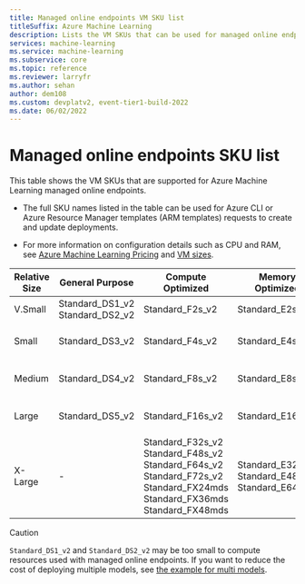 ```yaml
---
title: Managed online endpoints VM SKU list
titleSuffix: Azure Machine Learning
description: Lists the VM SKUs that can be used for managed online endpoints in Azure Machine Learning.
services: machine-learning
ms.service: machine-learning
ms.subservice: core
ms.topic: reference
ms.reviewer: larryfr
ms.author: sehan
author: dem108
ms.custom: devplatv2, event-tier1-build-2022
ms.date: 06/02/2022
---
```


# Managed online endpoints SKU list

This table shows the VM SKUs that are supported for Azure Machine Learning managed online endpoints.

* The full SKU names listed in the table can be used for Azure CLI or Azure Resource Manager templates (ARM templates) requests to create and update deployments.

* For more information on configuration details such as CPU and RAM, see [Azure Machine Learning Pricing](https://azure.microsoft.com/pricing/details/machine-learning/) and [VM sizes](../virtual-machines/sizes.md).

| Relative Size | General Purpose | Compute Optimized | Memory Optimized | GPU |
| --- | --- | --- | --- | --- |
| V.Small | Standard_DS1_v2 <br/> Standard_DS2_v2 | Standard_F2s_v2 | Standard_E2s_v3 | Standard_NC4as_T4_v3 |
| Small | Standard_DS3_v2 | Standard_F4s_v2 |  Standard_E4s_v3 | Standard_NC6s_v2 <br/> Standard_NC6s_v3 <br/> Standard_NC8as_T4_v3 |
| Medium | Standard_DS4_v2 | Standard_F8s_v2 | Standard_E8s_v3 | Standard_NC12s_v2 <br/> Standard_NC12s_v3 <br/> Standard_NC16as_T4_v3 |
| Large | Standard_DS5_v2 | Standard_F16s_v2 | Standard_E16s_v3 | Standard_NC24s_v2 <br/> Standard_NC24s_v3 <br/> Standard_NC64as_T4_v3 |
| X-Large| - | Standard_F32s_v2 <br/> Standard_F48s_v2 <br/> Standard_F64s_v2 <br/> Standard_F72s_v2 <br/> Standard_FX24mds <br/> Standard_FX36mds <br/> Standard_FX48mds| Standard_E32s_v3 <br/> Standard_E48s_v3 <br/> Standard_E64s_v3 | Standard_ND40rs_v2 <br/> Standard_ND96asr_v4 <br/> Standard_ND96amsr_A100_v4 <br/>|

> [!CAUTION]
> `Standard_DS1_v2` and `Standard_DS2_v2` may be too small to compute resources used with managed online endpoints. If you want to reduce the cost of deploying multiple models, see [the example for multi models](how-to-deploy-managed-online-endpoints.md#use-more-than-one-model).
